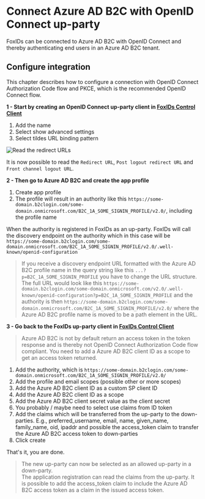 ﻿# Connect Azure AD B2C with OpenID Connect up-party

FoxIDs can be connected to Azure AD B2C with OpenID Connect and thereby authenticating end users in an Azure AD B2C tenant.

## Configure integration

This chapter describes how to configure a connection with OpenID Connect Authorization Code flow and PKCE, which is the recommended OpenID Connect flow.

**1 - Start by creating an OpenID Connect up-party client in [FoxIDs Control Client](control.md#foxids-control-client)**

 1. Add the name
 2. Select show advanced settings
 3. Select tildes URL binding pattern

![Read the redirect URLs](images/howto-oidc-azuread-readredirect.png)

It is now possible to read the `Redirect URL`, `Post logout redirect URL` and `Front channel logout URL`.

**2 - Then go to Azure AD B2C and create the app profile**

1. Create app profile
2. The profile will result in an authority like this `https://some-domain.b2clogin.com/some-domain.onmicrosoft.com/B2C_1A_SOME_SIGNIN_PROFILE/v2.0/`, including the profile name

When the authority is registered in FoxIDs as an up-party. FoxIDs will call the discovery endpoint on the authority which in this case will be `https://some-domain.b2clogin.com/some-domain.onmicrosoft.com/B2C_1A_SOME_SIGNIN_PROFILE/v2.0/.well-known/openid-configuration`

> If you receive a discovery endpoint URL formatted with the Azure AD B2C profile name in the query string like this `...?p=B2C_1A_SOME_SIGNIN_PROFILE` you have to change the URL structure.  
> The full URL would look like this `https://some-domain.b2clogin.com/some-domain.onmicrosoft.com/v2.0/.well-known/openid-configuration?p=B2C_1A_SOME_SIGNIN_PROFILE` and 
> the authority is then `https://some-domain.b2clogin.com/some-domain.onmicrosoft.com/B2C_1A_SOME_SIGNIN_PROFILE/v2.0/` where the Azure AD B2C profile name is moved to be a path element in the URL.

**3 - Go back to the FoxIDs up-party client in [FoxIDs Control Client](control.md#foxids-control-client)**

> Azure AD B2C is not by default return an access token in the token response and is thereby not OpenID Connect Authorization Code flow compliant. You need to add a Azure AD B2C client ID as a scope to get an access token returned.

 1. Add the authority, which is `https://some-domain.b2clogin.com/some-domain.onmicrosoft.com/B2C_1A_SOME_SIGNIN_PROFILE/v2.0/`
 2. Add the profile and email scopes (possible other or more scopes)
 3. Add the Azure AD B2C client ID as a custom SP client ID
 3. Add the Azure AD B2C client ID as a scope
 4. Add the Azure AD B2C client secret value as the client secret
 5. You probably / maybe need to select use claims from ID token
 6. Add the claims which will be transferred from the up-party to the down-parties. E.g., preferred_username, email, name, given_name, family_name, oid, ipaddr and possible the access_token claim to transfer the Azure AD B2C access token to down-parties
 7. Click create

That's it, you are done. 

> The new up-party can now be selected as an allowed up-party in a down-party.  
> The application registration can read the claims from the up-party. It is possible to add the access_token claim to include the Azure AD B2C access token as a claim in the issued access token.